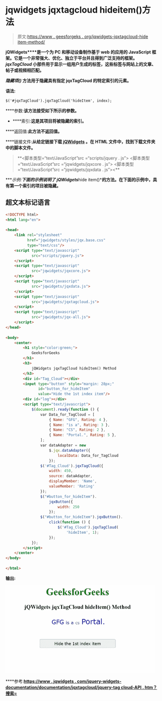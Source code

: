 # jqwidgets jqxtagcloud hideitem()方法

> 原文:[https://www . geesforgeks . org/jqwidgets-jqxtagcloud-hide item-method/](https://www.geeksforgeeks.org/jqwidgets-jqxtagcloud-hideitem-method/)

**jQWidgets****是一个为 PC 和移动设备制作基于 web 的应用的 JavaScript 框架。它是一个非常强大、优化、独立于平台并且得到广泛支持的框架。 ***jqxTagCloud*** 小部件用于显示一组用户生成的标签，这些标签与网站上的文章、帖子或视频相匹配。**

*****隐藏项()*** 方法用于隐藏具有指定 **jqxTagCloud** 的特定索引的元素。**

****语法:****

```html
$('#jqxTagCloud').jqxTagCloud('hideItem', index);
```

****参数:**该方法接受如下所示的参数。**

*   ****索引:**这是其项目将被隐藏的索引。**

****返回值:**此方法不返回值。**

****链接文件:**从给定链接下载 [jQWidgets](https://www.jqwidgets.com/download/) 。在 HTML 文件中，找到下载文件夹中的脚本文件。**

> <link rel="”stylesheet”" href="”jqwidgets/styles/jqx.base.css”" type="”text/css”"> **<脚本类型=“text/JavaScript”src =“scripts/jquery . js”></脚本>
> <脚本类型=“text/JavaScript”src =“jqwidgets/jqxcore . js”></脚本>
> <脚本类型=“text/JavaScript”src =“jqwidgets/jqxdata . js”><**

****示例:**下面的示例说明了 jQWidgets***hide item()***的方法。在下面的示例中，具有第一个索引的项目被隐藏。**

## **超文本标记语言**

```html
<!DOCTYPE html>
<html lang="en">

<head>
    <link rel="stylesheet" 
          href="jqwidgets/styles/jqx.base.css" 
          type="text/css"/>
    <script type="text/javascript" 
            src="scripts/jquery.js">
    </script>
    <script type="text/javascript" 
            src="jqwidgets/jqxcore.js">
    </script>
    <script type="text/javascript" 
            src="jqwidgets/jqxdata.js">
    </script>
    <script type="text/javascript" 
            src="jqwidgets/jqxtagcloud.js">
    </script>
    <script type="text/javascript" 
            src="jqwidgets/jqx-all.js">
    </script>
</head>

<body>
    <center>
        <h1 style="color:green;">
            GeeksforGeeks
        </h1>
        <h3>
            jQWidgets jqxTagCloud hideItem() Method
        </h3>
        <div id="Tag_Cloud"></div>
        <input type="button" style="margin: 28px;" 
               id="button_for_hideItem" 
               value="Hide the 1st index item"/>
        <div id="log"></div>
        <script type="text/javascript">
            $(document).ready(function () {
                var Data_for_TagCloud = [
                    { Name: "GFG", Rating: 4 },
                    { Name: "is a", Rating: 3 },
                    { Name: "CS", Rating: 2 },
                    { Name: "Portal.", Rating: 5 },
                ];
                var dataAdapter = new
                    $.jqx.dataAdapter({
                        localData: Data_for_TagCloud
                    });
                $('#Tag_Cloud').jqxTagCloud({
                    width: 450,
                    source: dataAdapter,
                    displayMember: 'Name',
                    valueMember: 'Rating'
                });
                $("#button_for_hideItem").
                    jqxButton({
                        width: 250
                    });
                $("#button_for_hideItem").jqxButton().
                    click(function () {
                        $('#Tag_Cloud').jqxTagCloud(
                            'hideItem', 1);
                    });
            });
        </script>
    </center>
</body>

</html>
```

****输出:****

**![](img/975aabb40cd53ead001c1fd7dddca32e.png)**

****参考:**[https://www . jqwidgets . com/jquery-widgets-documentation/documentation/jqxtagcloud/jquery-tag cloud-API . htm？搜索=](https://www.jqwidgets.com/jquery-widgets-documentation/documentation/jqxtagcloud/jquery-tagcloud-api.htm?search=)**